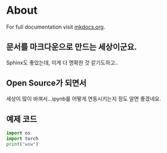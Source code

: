 # About

For full documentation visit [mkdocs.org](https://www.mkdocs.org).

## 문서를 마크다운으로 만드는 세상이군요.

Sphinx도 좋았는데, 이게 더 명확한 것 같기도하고..

## Open Source가 되면서 
세상이 많이 바껴서...ipynb를 어떻게 연동시키는지 정도 알면 좋겠네요.

## 예제 코드
```python
import os
import torch
print("wow")
```